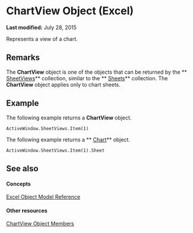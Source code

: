 
# ChartView Object (Excel)

 **Last modified:** July 28, 2015

Represents a view of a chart.

## Remarks

The  **ChartView** object is one of the objects that can be returned by the ** [SheetViews](954e22cf-1142-40ae-039b-09110d833bfc.md)** collection, similar to the ** [Sheets](048fd93c-bc27-4b58-358f-56fcee1710f8.md)** collection. The **ChartView** object applies only to chart sheets.


## Example

The following example returns a  **ChartView** object.


```
ActiveWindow.SheetViews.Item(1) 

```

The following example returns a  ** [Chart](179c32ce-49bd-6f36-ea12-89fb5443f3ea.md)** object.




```
ActiveWindow.SheetViews.Item(1).Sheet 

```


## See also


#### Concepts


 [Excel Object Model Reference](11ea8598-8a20-92d5-f98b-0da04263bf2c.md)
#### Other resources


 [ChartView Object Members](d9758fe2-fc44-8f29-5c19-1068929164ed.md)
